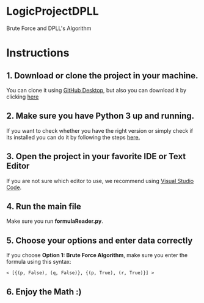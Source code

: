 # LogicProjectDPLL
Brute Force and DPLL's Algorithm

# Instructions

## 1. Download or clone the project in your machine.

You can clone it using [GitHub Desktop](https://desktop.github.com/), but also
you can download it by clicking [here](https://github.com/martspain/LogicProjectDPLL/archive/refs/heads/main.zip)

## 2. Make sure you have Python 3 up and running.

If you want to check whether you have the right version or simply check if its installed you can do it by following the steps [here.](https://phoenixnap.com/kb/check-python-version)

## 3. Open the project in your favorite IDE or Text Editor

If you are not sure which editor to use, we recommend using [Visual Studio Code](https://code.visualstudio.com/).

## 4. Run the main file

Make sure you run **formulaReader.py**.

## 5. Choose your options and enter data correctly

If you choose **Option 1: Brute Force Algorithm**, make sure you enter the formula using this syntax:

   `< [{(p, False), (q, False)}, {(p, True), (r, True)}] >`

## 6. Enjoy the Math :)

